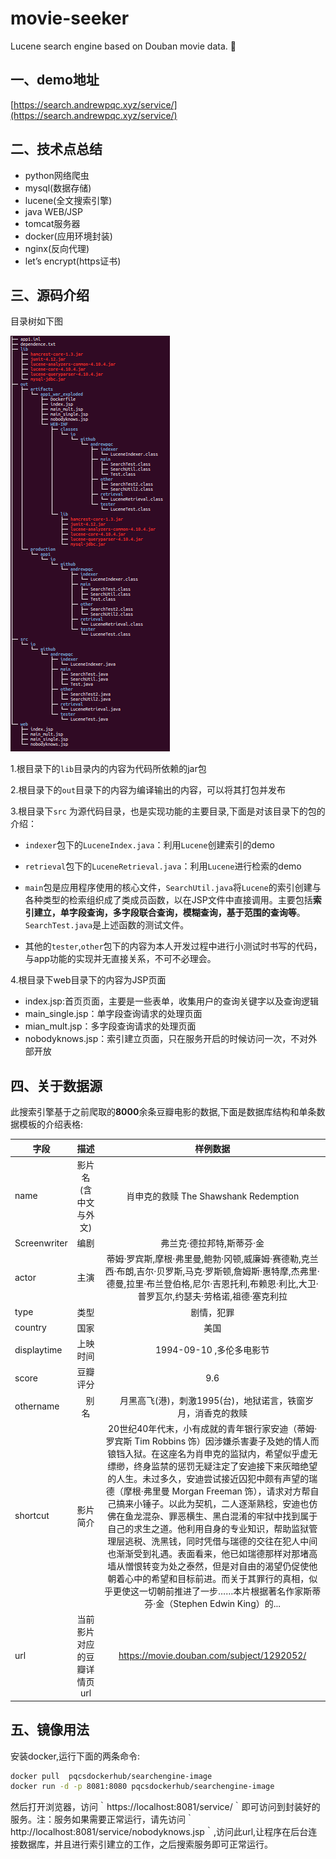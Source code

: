# movie-seeker
Lucene search engine based on Douban movie data. :beers:

## 一、demo地址
[https://search.andrewpqc.xyz/service/](https://search.andrewpqc.xyz/service/)


## 二、技术点总结
- python网络爬虫
- mysql(数据存储)
- lucene(全文搜索引擎)
- java WEB/JSP
- tomcat服务器
- docker(应用环境封装)
- nginx(反向代理)
- let’s encrypt(https证书)

## 三、源码介绍
目录树如下图

![目录树](/images/screenshot.png)


1.根目录下的`lib`目录内的内容为代码所依赖的jar包

2.根目录下的`out`目录下的内容为编译输出的内容，可以将其打包并发布

3.根目录下`src` 为源代码目录，也是实现功能的主要目录,下面是对该目录下的包的介绍：
- `indexer`包下的`LuceneIndex.java`：利用`Lucene`创建索引的demo
- `retrieval`包下的`LuceneRetrieval.java`：利用`Lucene`进行检索的demo
- `main`包是应用程序使用的核心文件，`SearchUtil.java`将`Lucene`的索引创建与各种类型的检索组织成了类成员函数，以在JSP文件中直接调用。主要包括**索引建立，单字段查询，多字段联合查询，模糊查询，基于范围的查询等**。`SearchTest.java`是上述函数的测试文件。

- 其他的`tester`,`other`包下的内容为本人开发过程中进行小测试时书写的代码，与app功能的实现并无直接关系，不可不必理会。

4.根目录下web目录下的内容为JSP页面
- index.jsp:首页页面，主要是一些表单，收集用户的查询关键字以及查询逻辑
- main_single.jsp：单字段查询请求的处理页面
- mian_mult.jsp：多字段查询请求的处理页面
- nobodyknows.jsp：索引建立页面，只在服务开启的时候访问一次，不对外部开放

## 四、关于数据源
此搜索引擎基于之前爬取的**8000**余条豆瓣电影的数据,下面是数据库结构和单条数据模板的介绍表格:

| 字段 | 描述 | 样例数据 |
| - | :-: | :--: |
| name | 影片名(含中文与外文) | 肖申克的救赎 The Shawshank Redemption |
| Screenwriter | 编剧 | 弗兰克·德拉邦特,斯蒂芬·金 |
| actor | 主演 | 蒂姆·罗宾斯,摩根·弗里曼,鲍勃·冈顿,威廉姆·赛德勒,克兰西·布朗,吉尔·贝罗斯,马克·罗斯顿,詹姆斯·惠特摩,杰弗里·德曼,拉里·布兰登伯格,尼尔·吉恩托利,布赖恩·利比,大卫·普罗瓦尔,约瑟夫·劳格诺,祖德·塞克利拉|
| type |  类型 | 剧情，犯罪　|
| country | 国家　| 美国　|
| displaytime| 上映时间 |1994-09-10 ,多伦多电影节　|
| score | 豆瓣评分　| 9.6 |
| othername |　别名　|　月黑高飞(港)，刺激1995(台)，地狱诺言，铁窗岁月，消香克的救赎　|
| shortcut | 影片简介 | 20世纪40年代末，小有成就的青年银行家安迪（蒂姆·罗宾斯 Tim Robbins 饰）因涉嫌杀害妻子及她的情人而锒铛入狱。在这座名为肖申克的监狱内，希望似乎虚无缥缈，终身监禁的惩罚无疑注定了安迪接下来灰暗绝望的人生。未过多久，安迪尝试接近囚犯中颇有声望的瑞德（摩根·弗里曼 Morgan Freeman 饰），请求对方帮自己搞来小锤子。以此为契机，二人逐渐熟稔，安迪也仿佛在鱼龙混杂、罪恶横生、黑白混淆的牢狱中找到属于自己的求生之道。他利用自身的专业知识，帮助监狱管理层逃税、洗黑钱，同时凭借与瑞德的交往在犯人中间也渐渐受到礼遇。表面看来，他已如瑞德那样对那堵高墙从憎恨转变为处之泰然，但是对自由的渴望仍促使他朝着心中的希望和目标前进。而关于其罪行的真相，似乎更使这一切朝前推进了一步……本片根据著名作家斯蒂芬·金（Stephen Edwin King）的...　|
| url | 当前影片对应的豆瓣详情页url |  https://movie.douban.com/subject/1292052/  |


## 五、镜像用法
安装docker,运行下面的两条命令:
``` bash
docker pull  pqcsdockerhub/searchengine-image
docker run -d -p 8081:8080 pqcsdockerhub/searchengine-image
```
然后打开浏览器，访问｀https://localhost:8081/service/｀即可访问到封装好的服务。注：服务如果需要正常运行，请先访问｀http://localhost:8081/service/nobodyknows.jsp｀,访问此url,让程序在后台连接数据库，并且进行索引建立的工作，之后搜索服务即可正常运行。
